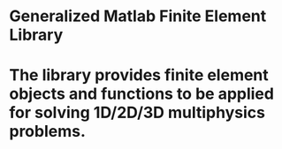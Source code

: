 # Generalized Matlab Finite Element Library
# The library provides finite element objects and functions to be applied for solving 1D/2D/3D multiphysics problems. 
